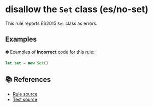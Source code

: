# disallow the `Set` class (es/no-set)

This rule reports ES2015 `Set` class as errors.

## Examples

⛔ Examples of **incorrect** code for this rule:

```js
let set = new Set()
```

## 📚 References

- [Rule source](https://github.com/mysticatea/eslint-plugin-es/blob/v1.2.0/lib/rules/no-set.js)
- [Test source](https://github.com/mysticatea/eslint-plugin-es/blob/v1.2.0/tests/lib/rules/no-set.js)
